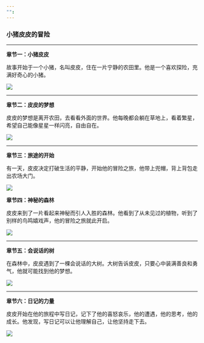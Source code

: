 ```yaml
---  
"":   
---  
```

  
  
### 小猪皮皮的冒险  
---  
  
**章节一：小猪皮皮**  
  
    
  
故事开始于一个小猪，名叫皮皮，住在一片宁静的农田里。他是一个喜欢探险，充满好奇心的小猪。  
  
![](https://p16-flow-sign-va.ciciai.com/ocean-cloud-tos-us/e60a9a4974844eabad8e3f34525ccdc6.png~tplv-6bxrjdptv7-image.png?rk3s=18ea6f23&x-expires=1735818272&x-signature=7LfYZhypLOo%2FsjMe28S6Y%2B7U2jo%3D)  
  
---  
  
**章节二：皮皮的梦想**  
  
皮皮的梦想是离开农田，去看看外面的世界。他每晚都会躺在草地上，看着繁星，希望自己能像星星一样闪亮，自由自在。  
   
![](https://p16-flow-sign-va.ciciai.com/ocean-cloud-tos-us/14bd496349fd44b1bd702a49b52ee52f.png~tplv-6bxrjdptv7-image.png?rk3s=18ea6f23&x-expires=1735818540&x-signature=n7chbEcZXt0%2Fz4fiAZFhGz1QlSY%3D)  
  
---  
  
**章节三：旅途的开始**  
  
有一天，皮皮决定打破生活的平静，开始他的冒险之旅，他带上兜帽，背上背包走出农场大门。  
  
![](https://p16-flow-sign-va.ciciai.com/ocean-cloud-tos-us/00525a827eee4c85b796c742d7272eee.png~tplv-6bxrjdptv7-image.png?rk3s=18ea6f23&x-expires=1735818799&x-signature=UiMkyXyd6ezcn3C1vjX7P5bfPJI%3D)  
  
  
**章节四：神秘的森林**  
  
皮皮来到了一片看起来神秘而引人入胜的森林。他看到了从未见过的植物，听到了别样的鸟鸣嬉戏声，他的冒险之旅就此开启。  
  
 ![](https://p16-flow-sign-va.ciciai.com/ocean-cloud-tos-us/fafcbf1913c34a8a8da446de5f1a7471.png~tplv-6bxrjdptv7-image.png?rk3s=18ea6f23&x-expires=1735818850&x-signature=YtRJBNQIVJAF%2B7Y3yZv4BP3evIw%3D)  
  
---  
  
**章节五：会说话的树**  
  
在森林中，皮皮遇到了一棵会说话的大树。大树告诉皮皮，只要心中装满善良和勇气，他就可能找到他的梦想。  
  
![](https://p16-flow-sign-va.ciciai.com/ocean-cloud-tos-us/a9f8a2399b7543899deb899982f38939.png~tplv-6bxrjdptv7-image.png?rk3s=18ea6f23&x-expires=1735818887&x-signature=4zVhyeedJpxadVo5O3QA9672R5I%3D)  
  
---  
  
**章节六：日记的力量**  
  
皮皮开始在他的旅程中写日记，记下了他的喜怒哀乐，他的遭遇，他的思考，他的成长。他发现，写日记可以让他理解自己，让他坚持走下去。  
  
![](https://p16-flow-sign-va.ciciai.com/ocean-cloud-tos-us/73379d4dcee444ccb4c78110c730d434.png~tplv-6bxrjdptv7-image.png?rk3s=18ea6f23&x-expires=1735818932&x-signature=DN%2FF9bXkBP%2B7KzSxTsJ4yJo1M5E%3D)